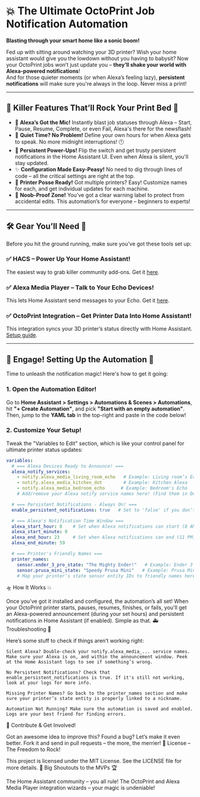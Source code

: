 # 💥 **The Ultimate OctoPrint Job Notification Automation**   
**Blasting through your smart home like a sonic boom!**

Fed up with sitting around watching your 3D printer? Wish your home assistant would give you the lowdown without you having to babysit? Now your OctoPrint jobs won’t just update you – **they’ll shake your world with Alexa-powered notifications**!  
And for those quieter moments (or when Alexa’s feeling lazy), **persistent notifications** will make sure you're always in the loop. Never miss a print!

---

## 🤘 **Killer Features That’ll Rock Your Print Bed** 🎸

* 📢 **Alexa’s Got the Mic!** Instantly blast job statuses through Alexa – Start, Pause, Resume, Complete, or even Fail, Alexa's there for the newsflash!
* 🤫 **Quiet Time? No Problem!** Define your own hours for when Alexa gets to speak. No more midnight interruptions! 🕛
* 🔔 **Persistent Power-Ups!** Flip the switch and get trusty persistent notifications in the Home Assistant UI. Even when Alexa is silent, you'll stay updated.
* ✨ **Configuration Made Easy-Peasy!** No need to dig through lines of code – all the critical settings are right at the top.
* 🎉 **Printer Posse Ready!** Got multiple printers? Easy! Customize names for each, and get individual updates for each machine.
* 🚀 **Noob-Proof Zone!** You’ve got a clear warning label to protect from accidental edits. This automation’s for everyone – beginners to experts!

---

## 🛠️ **Gear You’ll Need** 🔧

Before you hit the ground running, make sure you’ve got these tools set up:

### ✅ **HACS – Power Up Your Home Assistant!**  
The easiest way to grab killer community add-ons. Get it [here](https://hacs.xyz/).

### ✅ **Alexa Media Player – Talk to Your Echo Devices!**  
This lets Home Assistant send messages to your Echo. Get it [here](https://github.com/custom-components/alexa_media_player).

### ✅ **OctoPrint Integration – Get Printer Data Into Home Assistant!**  
This integration syncs your 3D printer’s status directly with Home Assistant. [Setup guide](https://www.home-assistant.io/integrations/octoprint/).

---

## 🚀 **Engage! Setting Up the Automation** 🎯

Time to unleash the notification magic! Here's how to get it going:

### 1. **Open the Automation Editor!**  
Go to **Home Assistant > Settings > Automations & Scenes > Automations**, hit **"+ Create Automation"**, and pick **"Start with an empty automation"**. Then, jump to the **YAML tab** in the top-right and paste in the code below!

### 2. **Customize Your Setup!**  
Tweak the "Variables to Edit" section, which is like your control panel for ultimate printer status updates:

```yaml
variables:
  # === Alexa Devices Ready to Announce! ===
  alexa_notify_services:
    - notify.alexa_media_living_room_echo   # Example: Living room’s Echo
    - notify.alexa_media_kitchen_dot        # Example: Kitchen Alexa
    - notify.alexa_media_bedroom_echo      # Example: Bedroom's Echo
    # Add/remove your Alexa notify service names here! (Find them in Developer Tools -> States)

  # === Persistent Notifications - Always On! ===
  enable_persistent_notifications: true   # Set to 'false' if you don’t want persistent notifications.

  # === Alexa's Notification Time Window ===
  alexa_start_hour: 8    # Set when Alexa notifications can start (8 AM).
  alexa_start_minute: 0
  alexa_end_hour: 23     # Set when Alexa notifications can end (11 PM).
  alexa_end_minute: 59

  # === Printer's Friendly Names ===
  printer_names:
    sensor.ender_3_pro_state: "The Mighty Ender!"   # Example: Ender 3 Pro’s name
    sensor.prusa_mini_state: "Speedy Prusa Mini"   # Example: Prusa Mini’s name
    # Map your printer’s state sensor entity IDs to friendly names here!
```

🛸 How It Works 💥

Once you’ve got it installed and configured, the automation’s all set! When your OctoPrint printer starts, pauses, resumes, finishes, or fails, you'll get an Alexa-powered announcement (during your set hours) and persistent notifications in Home Assistant (if enabled). Simple as that.
🚑 Troubleshooting 🔧

Here’s some stuff to check if things aren’t working right:

    Silent Alexa? Double-check your notify.alexa_media_... service names. Make sure your Alexa is on, and within the announcement window. Peek at the Home Assistant logs to see if something’s wrong.

    No Persistent Notifications? Check that enable_persistent_notifications is true. If it's still not working, look at your logs for more info.

    Missing Printer Names? Go back to the printer_names section and make sure your printer’s state entity is properly linked to a nickname.

    Automation Not Running? Make sure the automation is saved and enabled. Logs are your best friend for finding errors.

🤝 Contribute & Get Involved!

Got an awesome idea to improve this? Found a bug? Let’s make it even better. Fork it and send in pull requests – the more, the merrier!
📜 License – The Freedom to Rock!

This project is licensed under the MIT License. See the LICENSE file for more details.
🎤 Big Shoutouts to the MVPs 🏆

The Home Assistant community – you all rule!
The OctoPrint and Alexa Media Player integration wizards – your magic is undeniable!

